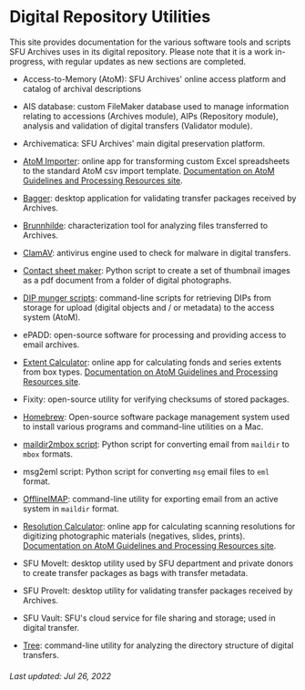 # Digital Repository Utilities

This site provides documentation for the various software tools and scripts SFU Archives uses in its digital repository. Please note that it is a work in-progress, with regular updates as new sections are completed.

- Access-to-Memory (AtoM): SFU Archives' online access platform and catalog of archival descriptions

- AIS database: custom FileMaker database used to manage information relating to accessions (Archives module), AIPs (Repository module), analysis and validation of digital transfers (Validator module).

- Archivematica: SFU Archives' main digital preservation platform.

- [AtoM Importer](https://sfuarchives.shinyapps.io/atom_import/): online app for transforming custom Excel spreadsheets to the standard AtoM csv import template. [Documentation on AtoM Guidelines and Processing Resources site](https://github.com/SFU-Archives/atom-guidelines-processing-resources/blob/main/resources/atom-importer.md).

- [Bagger](utilities/bagger.md): desktop application for validating transfer packages received by Archives.

- [Brunnhilde](utilities/brunnhilde.md): characterization tool for analyzing files transferred to Archives.

- [ClamAV](utilities/clamav.md): antivirus engine used to check for malware in digital transfers.

- [Contact sheet maker](utilities/contact-sheet-maker.md): Python script to create a set of thumbnail images as a pdf document from a folder of digital photographs.

- [DIP munger scripts](utilities/dip-munger-scripts.md): command-line scripts for retrieving DIPs from storage for upload (digital objects and / or metadata) to the access system (AtoM).

- ePADD: open-source software for processing and providing access to email archives.

- [Extent Calculator](https://sfuarchives.shinyapps.io/extent_calculator/): online app for calculating fonds and series extents from box types. [Documentation on AtoM Guidelines and Processing Resources site](https://github.com/SFU-Archives/atom-guidelines-processing-resources/blob/main/resources/extent-calculator.md).

- Fixity: open-source utility for verifying checksums of stored packages.

- [Homebrew](utilities/homebrew.md): Open-source software package management system used to install various programs and command-line utilities on a Mac.

- [maildir2mbox script](utilities/maildir2mbox-script.md): Python script for converting email from `maildir` to `mbox` formats.

- msg2eml script: Python script for converting `msg` email files to `eml` format.

- [OfflineIMAP](https://github.com/SFU-Archives/email-archiving/blob/master/archivists/overview.md): command-line utility for exporting email from an active system in `maildir` format.

- [Resolution Calculator](https://sfuarchives.shinyapps.io/resolution_calculator/): online app for calculating scanning resolutions for digitizing photographic materials (negatives, slides, prints). [Documentation on AtoM Guidelines and Processing Resources site](https://github.com/SFU-Archives/atom-guidelines-processing-resources/blob/main/resources/resolution-calculator.md).

- SFU MoveIt: desktop utility used by SFU department and private donors to create transfer packages as bags with transfer metadata.

- SFU ProveIt: desktop utility for validating transfer packages received by Archives.

- SFU Vault: SFU's cloud service for file sharing and storage; used in digital transfer.

- [Tree](utilities/tree.md): command-line utility for analyzing the directory structure of digital transfers.


###### Last updated: Jul 26, 2022

